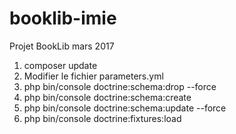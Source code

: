 # booklib-imie
Projet BookLib mars 2017

1. composer update
2. Modifier le fichier parameters.yml
3. php bin/console doctrine:schema:drop --force
4. php bin/console doctrine:schema:create
5. php bin/console doctrine:schema:update --force
6. php bin/console doctrine:fixtures:load